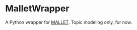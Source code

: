 # MalletWrapper
A Python wrapper for [MALLET](http://mallet.cs.umass.edu/about.php). Topic modeling only, for now.
